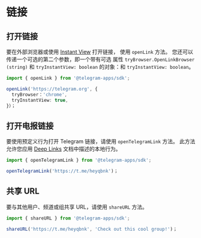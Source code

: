 # 链接

## 打开链接

要在外部浏览器或使用 [Instant View](https://instantview.telegram.org/) 打开链接，
使用 `openLink` 方法。 您还可以传递一个可选的第二个参数，即一个带有可选
属性 `tryBrowser.OpenLinkBrowser (string)` 和 `tryInstantView: boolean` 的对象：和 `tryInstantView: boolean`。

```ts
import { openLink } from '@telegram-apps/sdk';

openLink('https://telegram.org', {
  tryBrowser：'chrome',
  tryInstantView: true,
}）；
```

## 打开电报链接

要使用预定义行为打开 Telegram 链接，请使用 `openTelegramLink` 方法。 此方法
允许您应用
[Deep Links](https://core.telegram.org/api/links) 文档中描述的本地行为。

```ts
import { openTelegramLink } from '@telegram-apps/sdk';

openTelegramLink('https://t.me/heyqbnk')；
```

## 共享 URL

要与其他用户、频道或组共享 URL，请使用 `shareURL` 方法。

```ts
import { shareURL } from '@telegram-apps/sdk';

shareURL('https://t.me/heyqbnk', 'Check out this cool group!')；
```
